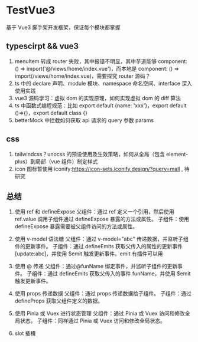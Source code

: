# TestVue3

基于 Vue3 脚手架开发框架，保证每个模块都掌握

## typescirpt && vue3

1.  menuItem 转成 router 失败，其中报错不明显，其中芋道能够 component: () => import('@/views/home/index.vue')，而本地是 component: () => import(/views/home/index.vue)，需要探究 router 源码？
2.  ts 中的 declare 声明、module 模块、namespace 命名空间、interface 深入使用实践
3.  vue3 源码学习：虚拟 dom 的实现原理，如何实现虚拟 dom 的 diff 算法
4.  ts 中函数式编程规范：比如 export default {name: 'xxx'}，export default ()=>{}，export default class {}
5.  betterMock 中拦截如何获取 api 请求的 query 参数 params

## css

1. tailwindcss？unocss 的预设使用及生效策略，如何从全局（包含 element-plus）到局部（vue 组件）制定样式
2. icon 图标暂使用 iconify:https://icon-sets.iconify.design/?query=mall , 待研究

## 总结

1. 使用 ref 和 defineExpose
   父组件：通过 ref 定义一个引用，然后使用 ref.value 调用子组件通过 defineExpose 暴露的方法或属性。
   子组件：使用 defineExpose 暴露需要被父组件访问的方法或属性。

2. 使用 v-model 语法糖
   父组件：通过 v-model="abc" 传递数据，并监听子组件的更新事件。
   子组件：通过 defineEmits 获取父传入的属性的更新事件[update:abc]，并使用 $emit 触发更新事件。emit 有插件可以用

3. 使用 @ 传递
   父组件：通过@funName 绑定事件，并监听子组件的更新事件。
   子组件：通过 defineEmits 获取父传入的事件 funName，并使用 $emit 触发更新事件。
4. 使用 props 传递数据
   父组件：通过 props 传递数据给子组件。
   子组件：通过 defineProps 获取父组件定义的数据。

5. 使用 Pinia 或 Vuex 进行状态管理
   父组件：通过 Pinia 或 Vuex 访问和修改全局状态。
   子组件：同样通过 Pinia 或 Vuex 访问和修改全局状态。
6. slot 插槽
